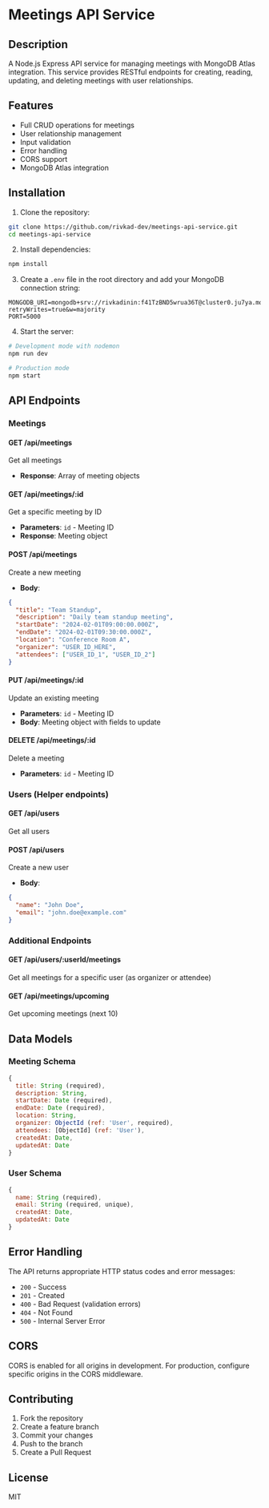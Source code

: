 # Meetings API Service

## Description
A Node.js Express API service for managing meetings with MongoDB Atlas integration. This service provides RESTful endpoints for creating, reading, updating, and deleting meetings with user relationships.

## Features
- Full CRUD operations for meetings
- User relationship management
- Input validation
- Error handling
- CORS support
- MongoDB Atlas integration

## Installation

1. Clone the repository:
```bash
git clone https://github.com/rivkad-dev/meetings-api-service.git
cd meetings-api-service
```

2. Install dependencies:
```bash
npm install
```

3. Create a `.env` file in the root directory and add your MongoDB connection string:
```env
MONGODB_URI=mongodb+srv://rivkadinin:f41TzBND5wrua36T@cluster0.ju7ya.mongodb.net/mernapp?retryWrites=true&w=majority
PORT=5000
```

4. Start the server:
```bash
# Development mode with nodemon
npm run dev

# Production mode
npm start
```

## API Endpoints

### Meetings

#### GET /api/meetings
Get all meetings
- **Response**: Array of meeting objects

#### GET /api/meetings/:id
Get a specific meeting by ID
- **Parameters**: `id` - Meeting ID
- **Response**: Meeting object

#### POST /api/meetings
Create a new meeting
- **Body**:
```json
{
  "title": "Team Standup",
  "description": "Daily team standup meeting",
  "startDate": "2024-02-01T09:00:00.000Z",
  "endDate": "2024-02-01T09:30:00.000Z",
  "location": "Conference Room A",
  "organizer": "USER_ID_HERE",
  "attendees": ["USER_ID_1", "USER_ID_2"]
}
```

#### PUT /api/meetings/:id
Update an existing meeting
- **Parameters**: `id` - Meeting ID
- **Body**: Meeting object with fields to update

#### DELETE /api/meetings/:id
Delete a meeting
- **Parameters**: `id` - Meeting ID

### Users (Helper endpoints)

#### GET /api/users
Get all users

#### POST /api/users
Create a new user
- **Body**:
```json
{
  "name": "John Doe",
  "email": "john.doe@example.com"
}
```

### Additional Endpoints

#### GET /api/users/:userId/meetings
Get all meetings for a specific user (as organizer or attendee)

#### GET /api/meetings/upcoming
Get upcoming meetings (next 10)

## Data Models

### Meeting Schema
```javascript
{
  title: String (required),
  description: String,
  startDate: Date (required),
  endDate: Date (required),
  location: String,
  organizer: ObjectId (ref: 'User', required),
  attendees: [ObjectId] (ref: 'User'),
  createdAt: Date,
  updatedAt: Date
}
```

### User Schema
```javascript
{
  name: String (required),
  email: String (required, unique),
  createdAt: Date,
  updatedAt: Date
}
```

## Error Handling
The API returns appropriate HTTP status codes and error messages:
- `200` - Success
- `201` - Created
- `400` - Bad Request (validation errors)
- `404` - Not Found
- `500` - Internal Server Error

## CORS
CORS is enabled for all origins in development. For production, configure specific origins in the CORS middleware.

## Contributing
1. Fork the repository
2. Create a feature branch
3. Commit your changes
4. Push to the branch
5. Create a Pull Request

## License
MIT